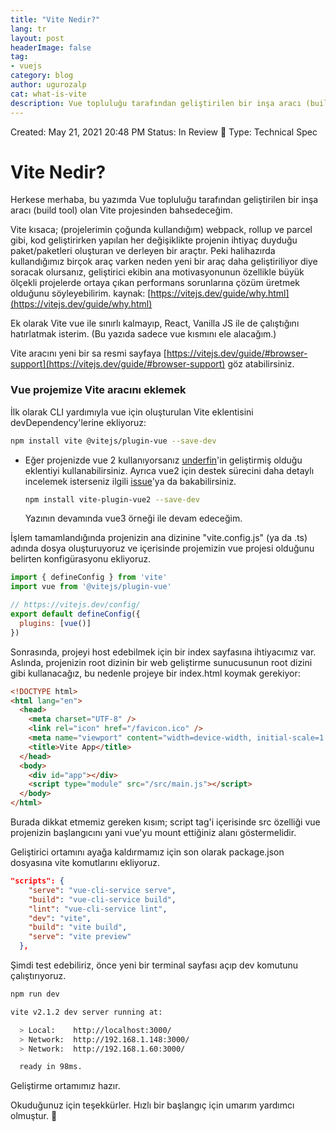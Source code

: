 ```yaml
---
title: "Vite Nedir?"
lang: tr
layout: post
headerImage: false
tag:
- vuejs
category: blog
author: ugurozalp
cat: what-is-vite
description: Vue topluluğu tarafından geliştirilen bir inşa aracı (build tool) olan Vite projesinden bahsedeceğim.
---
```

Created: May 21, 2021 20:48 PM
Status: In Review 👀
Type: Technical Spec
# Vite Nedir?

Herkese merhaba, bu yazımda Vue topluluğu tarafından geliştirilen bir inşa aracı (build tool) olan Vite projesinden bahsedeceğim. 

Vite kısaca; (projelerimin çoğunda kullandığım) webpack, rollup ve parcel gibi, kod geliştirirken yapılan her değişiklikte projenin ihtiyaç duyduğu paket/paketleri oluşturan ve derleyen bir araçtır. Peki halihazırda kullandığımız birçok araç varken neden yeni bir araç daha geliştiriliyor diye soracak olursanız, geliştirici ekibin ana motivasyonunun özellikle büyük ölçekli projelerde ortaya çıkan performans sorunlarına çözüm üretmek olduğunu söyleyebilirim. kaynak: [https://vitejs.dev/guide/why.html](https://vitejs.dev/guide/why.html)

Ek olarak Vite vue ile sınırlı kalmayıp, React, Vanilla JS ile de çalıştığını hatırlatmak isterim. (Bu yazıda sadece vue kısmını ele alacağım.)

Vite aracını yeni bir sa resmi sayfaya [https://vitejs.dev/guide/#browser-support](https://vitejs.dev/guide/#browser-support) göz atabilirsiniz.

### Vue projemize Vite aracını eklemek

İlk olarak CLI yardımıyla vue için oluşturulan Vite eklentisini  devDependency'lerine ekliyoruz:

```bash
npm install vite @vitejs/plugin-vue --save-dev
```

- Eğer projenizde vue 2 kullanıyorsanız [underfin](https://github.com/underfin/vite-plugin-vue2)'in geliştirmiş olduğu eklentiyi kullanabilirsiniz. Ayrıca vue2 için destek sürecini daha detaylı incelemek isterseniz ilgili [issue](https://github.com/vitejs/vite/issues/305)'ya da bakabilirsiniz.

    ```bash
    npm install vite-plugin-vue2 --save-dev
    ```

    Yazının devamında vue3 örneği ile devam edeceğim.

İşlem tamamlandığında projenizin ana dizinine "vite.config.js" (ya da .ts) adında dosya oluşturuyoruz ve içerisinde projemizin vue projesi olduğunu belirten konfigürasyonu ekliyoruz.

```jsx
import { defineConfig } from 'vite'
import vue from '@vitejs/plugin-vue'

// https://vitejs.dev/config/
export default defineConfig({
  plugins: [vue()]
})
```

Sonrasında, projeyi host edebilmek için bir index sayfasına ihtiyacımız var. Aslında, projenizin root dizinin bir web geliştirme sunucusunun root dizini gibi kullanacağız, bu nedenle projeye bir index.html koymak gerekiyor:

```html
<!DOCTYPE html>
<html lang="en">
  <head>
    <meta charset="UTF-8" />
    <link rel="icon" href="/favicon.ico" />
    <meta name="viewport" content="width=device-width, initial-scale=1.0" />
    <title>Vite App</title>
  </head>
  <body>
    <div id="app"></div>
    <script type="module" src="/src/main.js"></script>
  </body>
</html>
```

Burada dikkat etmemiz gereken kısım; script tag'i içerisinde src özelliği vue projenizin başlangıcını yani  vue'yu mount ettiğiniz alanı göstermelidir. 

Geliştirici ortamını ayağa kaldırmamız için son olarak package.json dosyasına vite komutlarını ekliyoruz.

```json
"scripts": {
    "serve": "vue-cli-service serve",
    "build": "vue-cli-service build",
    "lint": "vue-cli-service lint",
    "dev": "vite",
    "build": "vite build",
    "serve": "vite preview"
  },
```

Şimdi test edebiliriz, önce yeni bir terminal sayfası açıp dev komutunu çalıştırıyoruz.

```bash
npm run dev
```

```bash
vite v2.1.2 dev server running at:

  > Local:    http://localhost:3000/
  > Network:  http://192.168.1.148:3000/
  > Network:  http://192.168.1.60:3000/

  ready in 98ms.
```

Geliştirme ortamımız hazır.

Okuduğunuz için teşekkürler. Hızlı bir başlangıç için umarım yardımcı olmuştur. 🙂